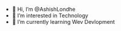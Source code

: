 - 👋 Hi, I’m @AshishLondhe
- 👀 I’m interested in Technology
- 🌱 I’m currently learning Wev Devlopment


<!---
AshishLondhe/AshishLondhe is a ✨ special ✨ repository because its `README.md` (this file) appears on your GitHub profile.
You can click the Preview link to take a look at your changes.
--->
